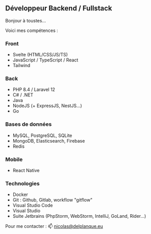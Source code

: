 ## Développeur Backend / Fullstack

Bonjour à toustes...

Voici mes compétences :

### Front
- Svelte (HTML/CSS/JS/TS)
- JavaScript / TypeScript / React
- Tailwind

### Back
- PHP 8.4 / Laravel 12
- C# / .NET
- Java
- NodeJS (+ ExpressJS, NestJS...)
- Go

### Bases de données
- MySQL, PostgreSQL, SQLite
- MongoDB, Elasticsearch, Firebase
- Redis

### Mobile
- React Native

### Technologies
- Docker
- Git : Github, Gitlab, workflow "gitflow"
- Visual Studio Code
- Visual Studio
- Suite Jetbrains (PhpStorm, WebStorm, IntelliJ, GoLand, Rider...)

Pour me contacter : 📫 nicolas@delplanque.eu

<!---
ndevplanque/ndevplanque is a ✨ special ✨ repository because its `README.md` (this file) appears on your GitHub profile.
You can click the Preview link to take a look at your changes.
--->
